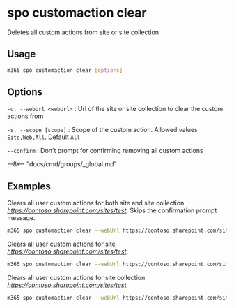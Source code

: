 # spo customaction clear

Deletes all custom actions from site or site collection

## Usage

```sh
m365 spo customaction clear [options]
```

## Options

`-u, --webUrl <webUrl>`
: Url of the site or site collection to clear the custom actions from

`-s, --scope [scope]`
: Scope of the custom action. Allowed values `Site,Web,All`. Default `All`

`--confirm`
: Don't prompt for confirming removing all custom actions

--8<-- "docs/cmd/groups/_global.md"

## Examples

Clears all user custom actions for both site and site collection _https://contoso.sharepoint.com/sites/test_.
Skips the confirmation prompt message.

```sh
m365 spo customaction clear --webUrl https://contoso.sharepoint.com/sites/test --confirm
```

Clears all user custom actions for site _https://contoso.sharepoint.com/sites/test_. 

```sh
m365 spo customaction clear --webUrl https://contoso.sharepoint.com/sites/test --scope Web
```

Clears all user custom actions for site collection _https://contoso.sharepoint.com/sites/test_

```sh
m365 spo customaction clear --webUrl https://contoso.sharepoint.com/sites/test --scope Site
```
